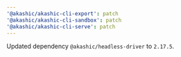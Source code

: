 ```yaml
---
'@akashic/akashic-cli-export': patch
'@akashic/akashic-cli-sandbox': patch
'@akashic/akashic-cli-serve': patch
---
```


Updated dependency `@akashic/headless-driver` to `2.17.5`.
